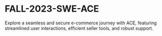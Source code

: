 # FALL-2023-SWE-ACE
Explore a seamless and secure e-commerce journey with ACE, featuring streamlined user interactions, efficient seller tools, and robust support.
